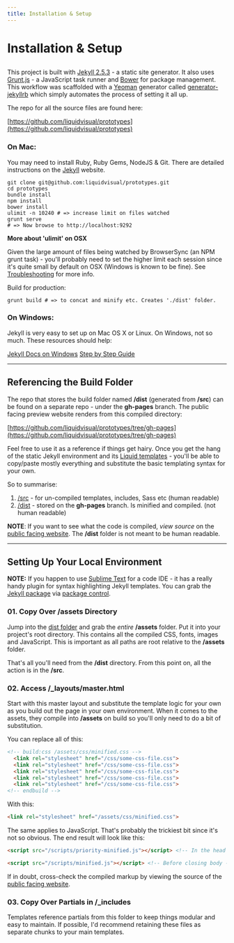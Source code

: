 ```yaml
---
title: Installation & Setup
---
```


# Installation &  Setup

## 

This project is built with [Jekyll 2.5.3](http://jekyllrb.com) - a static site generator. It also uses [Grunt.js](http://gruntjs.com) - a JavaScript task runner and [Bower](http://bower.io) for package management. This workflow was scaffolded with a [Yeoman](http://yeoman.io) generator called [generator-jekyllrb](https://github.com/robwierzbowski/generator-jekyllrb) which simply automates the process of setting it all up.

The repo for all the source files are found here:

[https://github.com/liquidvisual/prototypes](https://github.com/liquidvisual/prototypes)

### On Mac:

You may need to install Ruby, Ruby Gems, NodeJS & Git. There are detailed instructions on the [Jekyll](http://jekyllrb.com/docs/installation/) website.

```shell
git clone git@github.com:liquidvisual/prototypes.git
cd prototypes
bundle install
npm install
bower install
ulimit -n 10240 # => increase limit on files watched
grunt serve
# => Now browse to http://localhost:9292
```

<div class="panel">
	<strong>More about 'ulimit' on OSX</strong>
	<p>Given the large amount of files being watched by BrowserSync (an NPM grunt task) - you'll probably need to set the higher limit each session since it's quite small by default on OSX (Windows is known to be fine). See <a href="/docs/miscellaneous/troubleshooting/">Troubleshooting</a> for more info.</p>
</div>

Build for production:

    grunt build # => to concat and minify etc. Creates './dist' folder.

### On Windows:

Jekyll is very easy to set up on Mac OS X or Linux. On Windows, not so much. These resources should help:

[Jekyll Docs on Windows](http://jekyllrb.com/docs/windows/#installation)
[Step by Step Guide](http://jekyll-windows.juthilo.com)

---

## Referencing the Build Folder

The repo that stores the build folder named **/dist** (generated from **/src**) can be found on a separate repo - under the **gh-pages** branch. The public facing preview website renders from this compiled directory:

[https://github.com/liquidvisual/prototypes/tree/gh-pages](https://github.com/liquidvisual/prototypes/tree/gh-pages)

Feel free to use it as a reference if things get hairy. Once you get the hang of the static Jekyll environment and its [Liquid templates](http://docs.shopify.com/themes/liquid-documentation/basics) - you'll be able to copy/paste mostly everything and substitute the basic templating syntax for your own.

So to summarise:

1. [/src](https://github.com/liquidvisual/prototypes) - for un-compiled templates, includes, Sass etc (human readable)
2. [/dist](https://github.com/liquidvisual/prototypes/tree/gh-pages) - stored on the **gh-pages** branch. Is minified and compiled. (not human readable)

**NOTE**: If you want to see what the code is compiled, *view source* on the [public facing website](http://prototypes.uat.liquidvisual.net). The **/dist** folder is not meant to be human readable.

---

## Setting Up Your Local Environment

**NOTE:** If you happen to use [Sublime Text](http://www.sublimetext.com/3) for a code IDE - it has a really handy plugin for syntax highlighting Jekyll templates. You can grab the [Jekyll package](https://sublime.wbond.net/packages/Jekyll) via [package control](https://sublime.wbond.net).

### 01. Copy Over /assets Directory

Jump into the [dist folder](https://github.com/liquidvisual/prototypes/tree/gh-pages) and grab the *entire* **/assets** folder. Put it into your project's root directory. This contains all the compiled CSS, fonts, images and JavaScript. This is important as all paths are root relative to the **/assets** folder.

That's all you'll need from the **/dist** directory. From this point on, all the action is in the **/src**.

### 02. Access /_layouts/master.html

Start with this master layout and substitute the template logic for your own as you build out the page in your own environment. When it comes to the assets, they compile into **/assets** on build so you'll only need to do a bit of substitution.

You can replace all of this:

```html
<!-- build:css /assets/css/minified.css -->
  <link rel="stylesheet" href="/css/some-css-file.css">
  <link rel="stylesheet" href="/css/some-css-file.css">
  <link rel="stylesheet" href="/css/some-css-file.css">
  <link rel="stylesheet" href="/css/some-css-file.css">
  <link rel="stylesheet" href="/css/some-css-file.css">
<!-- endbuild -->
```

With this:

```html
<link rel="stylesheet" href="/assets/css/minified.css">
```

The same applies to JavaScript. That's probably the trickiest bit since it's not so obvious. The end result will look like this:

```html
<script src="/scripts/priority-minified.js"></script> <!-- In the head -->

<script src="/scripts/minified.js"></script> <!-- Before closing body -->
```

If in doubt, cross-check the compiled markup by viewing the source of the [public facing website](http://prototypes.uat.liquidvisual.net).

### 03. Copy Over Partials in /_includes

Templates reference partials from this folder to keep things modular and easy to maintain. If possible, I'd recommend retaining these files as separate chunks to your main templates.